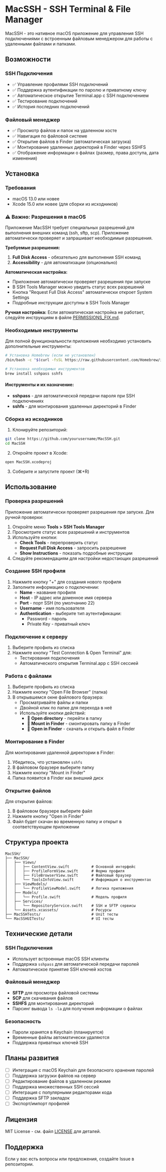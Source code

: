 # MacSSH - SSH Terminal & File Manager

MacSSH - это нативное macOS приложение для управления SSH подключениями с встроенным файловым менеджером для работы с удаленными файлами и папками.

## Возможности

### SSH Подключения
- ✅ Управление профилями SSH подключений
- ✅ Поддержка аутентификации по паролю и приватному ключу
- ✅ Автоматическое открытие Terminal.app с SSH подключением
- ✅ Тестирование подключений
- ✅ История последних подключений

### Файловый менеджер
- ✅ Просмотр файлов и папок на удаленном хосте
- ✅ Навигация по файловой системе
- ✅ Открытие файлов в Finder (автоматическая загрузка)
- ✅ Монтирование удаленных директорий в Finder через SSHFS
- ✅ Отображение информации о файлах (размер, права доступа, дата изменения)

## Установка

### Требования
- macOS 13.0 или новее
- Xcode 15.0 или новее (для сборки из исходников)

### ⚠️ Важно: Разрешения в macOS

Приложение MacSSH требует специальных разрешений для выполнения внешних команд (ssh, sftp, scp). Приложение автоматически проверяет и запрашивает необходимые разрешения.

**Требуемые разрешения:**
1. **Full Disk Access** - обязательно для выполнения SSH команд
2. **Accessibility** - для автоматизации (опционально)

**Автоматическая настройка:**
- Приложение автоматически проверяет разрешения при запуске
- В SSH Tools Manager можно увидеть статус всех разрешений
- Кнопка "Request Full Disk Access" автоматически откроет System Settings
- Подробные инструкции доступны в SSH Tools Manager

**Ручная настройка:**
Если автоматическая настройка не работает, следуйте инструкциям в файле [PERMISSIONS_FIX.md](PERMISSIONS_FIX.md).

### Необходимые инструменты

Для полной функциональности приложения необходимо установить дополнительные инструменты:

```bash
# Установка Homebrew (если не установлен)
/bin/bash -c "$(curl -fsSL https://raw.githubusercontent.com/Homebrew/install/HEAD/install.sh)"

# Установка необходимых инструментов
brew install sshpass sshfs
```

#### Инструменты и их назначение:

- **sshpass** - для автоматической передачи пароля при SSH подключениях
- **sshfs** - для монтирования удаленных директорий в Finder

### Сборка из исходников

1. Клонируйте репозиторий:
```bash
git clone https://github.com/yourusername/MacSSH.git
cd MacSSH
```

2. Откройте проект в Xcode:
```bash
open MacSSH.xcodeproj
```

3. Соберите и запустите проект (⌘+R)

## Использование

### Проверка разрешений

Приложение автоматически проверяет разрешения при запуске. Для ручной проверки:

1. Откройте меню **Tools > SSH Tools Manager**
2. Просмотрите статус всех разрешений и инструментов
3. Используйте кнопки:
   - **Check Tools** - перепроверить статус
   - **Request Full Disk Access** - запросить разрешение
   - **Show Instructions** - показать подробные инструкции
4. Следуйте рекомендациям для настройки недостающих разрешений

### Создание SSH профиля

1. Нажмите кнопку "+" для создания нового профиля
2. Заполните информацию о подключении:
   - **Name** - название профиля
   - **Host** - IP адрес или доменное имя сервера
   - **Port** - порт SSH (по умолчанию 22)
   - **Username** - имя пользователя
   - **Authentication** - выберите тип аутентификации:
     - Password - пароль
     - Private Key - приватный ключ

### Подключение к серверу

1. Выберите профиль из списка
2. Нажмите кнопку "Test Connection & Open Terminal" для:
   - Тестирования подключения
   - Автоматического открытия Terminal.app с SSH сессией

### Работа с файлами

1. Выберите профиль из списка
2. Нажмите кнопку "Open File Browser" (папка)
3. В открывшемся окне файлового браузера:
   - Просматривайте файлы и папки
   - Двойной клик по папке для перехода в неё
   - Используйте кнопки действий:
     - 📁 **Open directory** - перейти в папку
     - 💾 **Mount in Finder** - смонтировать папку в Finder
     - 📄 **Open in Finder** - скачать и открыть файл в Finder

### Монтирование в Finder

Для монтирования удаленной директории в Finder:

1. Убедитесь, что установлен `sshfs`
2. В файловом браузере выберите папку
3. Нажмите кнопку "Mount in Finder"
4. Папка появится в Finder как внешний диск

### Открытие файлов

Для открытия файлов:

1. В файловом браузере выберите файл
2. Нажмите кнопку "Open in Finder"
3. Файл будет скачан во временную папку и открыт в соответствующем приложении

## Структура проекта

```
MacSSH/
├── MacSSH/
│   ├── Views/
│   │   ├── ContentView.swift          # Основной интерфейс
│   │   ├── ProfileFormView.swift      # Форма профиля
│   │   ├── FileBrowserView.swift      # Файловый браузер
│   │   └── ToolsInfoView.swift        # Информация о инструментах
│   ├── ViewModels/
│   │   └── ProfileViewModel.swift     # Логика приложения
│   ├── Models/
│   │   └── Profile.swift              # Модель профиля
│   ├── Services/
│   │   └── RepositoryService.swift    # SSH и SFTP сервисы
│   └── Assets.xcassets/               # Ресурсы
├── MacSSHTests/                       # Unit тесты
└── MacSSHUITests/                     # UI тесты
```

## Технические детали

### SSH Подключения
- Использует встроенные macOS SSH клиенты
- Поддержка `sshpass` для автоматической передачи паролей
- Автоматическое принятие SSH ключей хостов

### Файловый менеджер
- **SFTP** для просмотра файловой системы
- **SCP** для скачивания файлов
- **SSHFS** для монтирования директорий
- Парсинг вывода `ls -la` для получения информации о файлах

### Безопасность
- Пароли хранятся в Keychain (планируется)
- Временные файлы автоматически удаляются
- Поддержка приватных ключей SSH

## Планы развития

- [ ] Интеграция с macOS Keychain для безопасного хранения паролей
- [ ] Поддержка загрузки файлов на сервер
- [ ] Редактирование файлов в удаленном режиме
- [ ] Поддержка множественных SSH сессий
- [ ] Интеграция с популярными редакторами кода
- [ ] Поддержка SFTP закладок
- [ ] Экспорт/импорт профилей

## Лицензия

MIT License - см. файл [LICENSE](LICENSE) для деталей.

## Поддержка

Если у вас есть вопросы или предложения, создайте Issue в репозитории. 
